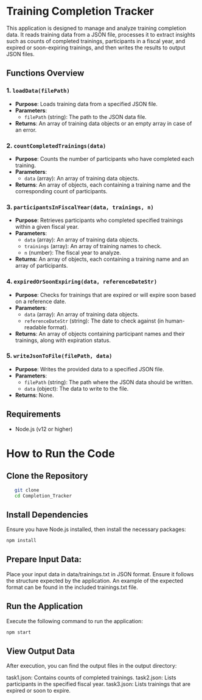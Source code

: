 # Training Completion Tracker

This application is designed to manage and analyze training completion data. It reads training data from a JSON file, processes it to extract insights such as counts of completed trainings, participants in a fiscal year, and expired or soon-expiring trainings, and then writes the results to output JSON files.

## Functions Overview

### 1. `loadData(filePath)`
- **Purpose**: Loads training data from a specified JSON file.
- **Parameters**: 
  - `filePath` (string): The path to the JSON data file.
- **Returns**: An array of training data objects or an empty array in case of an error.

### 2. `countCompletedTrainings(data)`
- **Purpose**: Counts the number of participants who have completed each training.
- **Parameters**: 
  - `data` (array): An array of training data objects.
- **Returns**: An array of objects, each containing a training name and the corresponding count of participants.

### 3. `participantsInFiscalYear(data, trainings, n)`
- **Purpose**: Retrieves participants who completed specified trainings within a given fiscal year.
- **Parameters**:
  - `data` (array): An array of training data objects.
  - `trainings` (array): An array of training names to check.
  - `n` (number): The fiscal year to analyze.
- **Returns**: An array of objects, each containing a training name and an array of participants.

### 4. `expiredOrSoonExpiring(data, referenceDateStr)`
- **Purpose**: Checks for trainings that are expired or will expire soon based on a reference date.
- **Parameters**: 
  - `data` (array): An array of training data objects.
  - `referenceDateStr` (string): The date to check against (in human-readable format).
- **Returns**: An array of objects containing participant names and their trainings, along with expiration status.

### 5. `writeJsonToFile(filePath, data)`
- **Purpose**: Writes the provided data to a specified JSON file.
- **Parameters**:
  - `filePath` (string): The path where the JSON data should be written.
  - `data` (object): The data to write to the file.
- **Returns**: None.

## Requirements

- Node.js (v12 or higher)

# How to Run the Code
## Clone the Repository
```bash
   git clone
   cd Completion_Tracker
```

## Install Dependencies
Ensure you have Node.js installed, then install the necessary packages:
```bash
npm install
```

## Prepare Input Data:

Place your input data in data/trainings.txt in JSON format. Ensure it follows the structure expected by the application. An example of the expected format can be found in the included trainings.txt file.

## Run the Application
Execute the following command to run the application:

```bash
npm start
```

## View Output Data
After execution, you can find the output files in the output directory:

task1.json: Contains counts of completed trainings.
task2.json: Lists participants in the specified fiscal year.
task3.json: Lists trainings that are expired or soon to expire.
